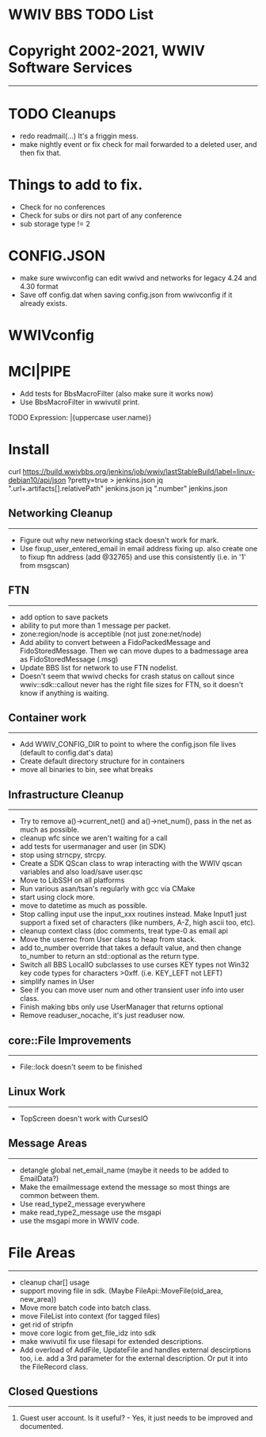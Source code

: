 # WWIV BBS TODO List
# Copyright 2002-2021, WWIV Software Services
***

# TODO Cleanups
* redo readmail(...) It's a friggin mess.
* make nightly event or fix check for mail forwarded to a deleted user, and then fix that.

# Things to add to fix.

* Check for no conferences
* Check for subs or dirs not part of any conference
* sub storage type != 2

# CONFIG.JSON

* make sure wwivconfig can edit wwivd and networks for legacy 4.24 and 4.30 format
* Save off config.dat when saving config.json from wwivconfig if it already exists.

# WWIVconfig

# MCI|PIPE
* Add tests for BbsMacroFilter (also make sure it works now)
* Use BbsMacroFilter in wwivutil print.

TODO Expression:
|{uppercase user.name)}

# Install
curl https://build.wwivbbs.org/jenkins/job/wwiv/lastStableBuild/label=linux-debian10/api/json
?pretty=true > jenkins.json
jq ".url+.artifacts[].relativePath" jenkins.json
jq ".number" jenkins.json

## Networking Cleanup
***
* Figure out why new networking stack doesn't work for mark. 
* Use fixup_user_entered_email in email address fixing up.
  also create one to fixup ftn address (add @32765)
  and use this consistently (i.e. in '1' from msgscan)

## FTN
***
* add option to save packets
* ability to put more than 1 message per packet.
* zone:region/node is acceptible (not just zone:net/node)
* Add ability to convert between a FidoPackedMessage and FidoStoredMessage.
  Then we can move dupes to a badmessage area as FidoStoredMessage (.msg)
* Update BBS list for network to use FTN nodelist.
* Doesn't seem that wwivd checks for crash status on callout since
  wwiv::sdk::callout never has the right file sizes for FTN, so it doesn't
  know if anything is waiting.


## Container work
***
* Add WWIV_CONFIG_DIR to point to where the config.json file lives
  (default to config.dat's data)
* Create default directory structure for in containers
* move all binaries to bin, see what breaks


## Infrastructure Cleanup
***
* Try to remove a()->current_net() and a()->net_num(), pass in the net 
  as much as possible.
* cleanup wfc since we aren't waiting for a call
* add tests for usermanager and user (in SDK)
* stop using strncpy, strcpy.
* Create a SDK QScan class to wrap interacting with the WWIV qscan
  variables and also load/save user.qsc
* Move to LibSSH on all platforms
* Run various asan/tsan's regularly with gcc via CMake
* start using clock more.
* move to datetime as much as possible.
* Stop calling input use the input_xxx routines instead.  Make Input1 
  just support a fixed set of characters (like numbers, A-Z, 
  high ascii too, etc).
* cleanup context class (doc comments, treat type-0 as email api
* Move the userrec from User class to heap from stack.
* add to_number<T> override that takes a default value, and then 
  change to_number<T>
  to return an std::optional<T> as the return type.
* Switch all BBS LocalIO subclasses to use curses KEY types not Win32 key code
  types for characters >0xff. (i.e. KEY_LEFT not LEFT)
* simplify names in User
* See if you can move user num and other transient user info into user class.
* Finish making bbs only use UserManager that returns optional
* Remove readuser_nocache, it's just readuser now.


## core::File Improvements
***
* File::lock doesn't seem to be finished


## Linux Work
***
* TopScreen doesn't work with CursesIO

## Message Areas
***
* detangle global net_email_name (maybe it needs to be added to EmailData?)
* Make the emailmessage extend the message so most things are common
  between them.
* Use read_type2_message everywhere
* make read_type2_message use the msgapi
* use the msgapi more in WWIV code.

# File Areas
***
* cleanup char[] usage
* support moving file in sdk. (Maybe FileApi::MoveFile(old_area, new_area))
* Move more batch code into batch class.
* move FileList into context (for tagged files)
* get rid of stripfn
* move core logic from get_file_idz into sdk
* make wwivutil fix use filesapi for extended descriptions.
* Add overload of AddFile, UpdateFile and handles external 
  descirptions too, i.e. add a 3rd parameter for the external
  description.  Or put it into the FileRecord
  class.

## Closed Questions
***

1) Guest user account. Is it useful?   - Yes, it just needs to be improved
   and documented.
